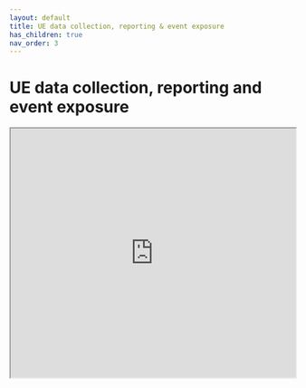 ```yaml
---
layout: default
title: UE data collection, reporting & event exposure
has_children: true
nav_order: 3
---
```


# UE data collection, reporting and event exposure
<iframe width="100%" height="440" src="https://drive.google.com/file/d/1iZimmem_SSWODbREopaNPs3Y5FbA9k7v/preview"></iframe>
